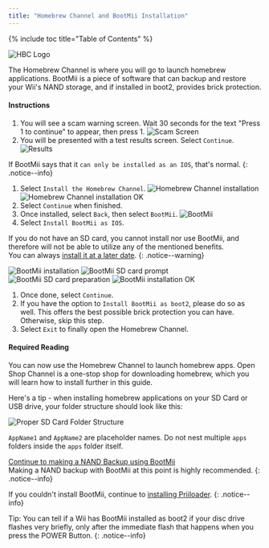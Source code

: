 ```yaml
---
title: "Homebrew Channel and BootMii Installation"
---
```


{% include toc title="Table of Contents" %}

![HBC Logo](/images/hbc.png)

The Homebrew Channel is where you will go to launch homebrew applications.
BootMii is a piece of software that can backup and restore your Wii's NAND storage, and if installed in boot2, provides brick protection.

#### Instructions

1. You will see a scam warning screen. Wait 30 seconds for the text "Press 1 to continue" to appear, then press 1.
![Scam Screen](/images/hackmii/scam.png)
1. You will be presented with a test results screen. Select `Continue`.
![Results](/images/hackmii/test_results.png)

If BootMii says that it `can only be installed as an IOS`, that's normal.
{: .notice--info}

1. Select `Install the Homebrew Channel`.
![Homebrew Channel installation](/images/hackmii/hbc_install.png)
![Homebrew Channel installation OK](/images/hackmii/hbc_install_ok.png)
1. Select `Continue` when finished.
1. Once installed, select `Back`, then select `BootMii`.
![BootMii](/images/hackmii/bootmii_install.png)
1. Select `Install BootMii as IOS`.

If you do not have an SD card, you cannot install nor use BootMii, and therefore will not be able to utilize any of the mentioned benefits. <br>
You can always [install it at a later date](hackmii).
{: .notice--warning}

![BootMii installation](/images/hackmii/bootmii_install1.png)
![BootMii SD card prompt](/images/hackmii/bootmii_install2.png)
![BootMii SD card preparation](/images/hackmii/bootmii_install3.png)
![BootMii installation OK](/images/hackmii/bootmii_install_ok.png)
1. Once done, select `Continue`.
1. If you have the option to `Install BootMii as boot2`, please do so as well. This offers the best possible brick protection you can have. <br>
Otherwise, skip this step.
1. Select `Exit` to finally open the Homebrew Channel.


#### Required Reading

You can now use the Homebrew Channel to launch homebrew apps. Open Shop Channel is a one-stop shop for downloading homebrew, which you will learn how to install further in this guide.

Here's a tip - when installing homebrew applications on your SD Card or USB drive, your folder structure should look like this:

![Proper SD Card Folder Structure](images/Wii/FolderStructure.png)

`AppName1` and `AppName2` are placeholder names. Do not nest multiple `apps` folders inside the `apps` folder itself.

[Continue to making a NAND Backup using BootMii](bootmii)<br>
Making a NAND backup with BootMii at this point is highly recommended.
{: .notice--info}

If you couldn't install BootMii, continue to [installing Priiloader](priiloader).
{: .notice--info}

Tip: You can tell if a Wii has BootMii installed as boot2 if your disc drive flashes very briefly, only after the immediate flash that happens when you press the POWER Button.
{: .notice--info}
